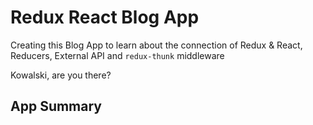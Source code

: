 # Redux React Blog App

Creating this Blog App to learn about the connection of Redux & React, Reducers, External API and `redux-thunk` middleware

Kowalski, are you there?

## App Summary
